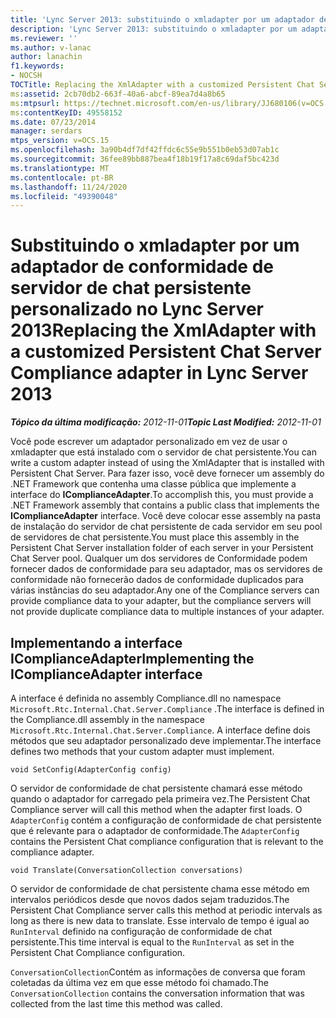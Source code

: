 ```yaml
---
title: 'Lync Server 2013: substituindo o xmladapter por um adaptador de conformidade do servidor de chat persistente personalizado'
description: 'Lync Server 2013: substituindo o xmladapter por um adaptador de conformidade do servidor de chat persistente personalizado.'
ms.reviewer: ''
ms.author: v-lanac
author: lanachin
f1.keywords:
- NOCSH
TOCTitle: Replacing the XmlAdapter with a customized Persistent Chat Server Compliance adapter
ms:assetid: 2cb70db2-663f-40a6-abcf-89ea7d4a8b65
ms:mtpsurl: https://technet.microsoft.com/en-us/library/JJ680106(v=OCS.15)
ms:contentKeyID: 49558152
ms.date: 07/23/2014
manager: serdars
mtps_version: v=OCS.15
ms.openlocfilehash: 3a90b4df7df42ffdc6c55e9b551b0eb53d07ab1c
ms.sourcegitcommit: 36fee89bb887bea4f18b19f17a8c69daf5bc423d
ms.translationtype: MT
ms.contentlocale: pt-BR
ms.lasthandoff: 11/24/2020
ms.locfileid: "49390048"
---
```

# <a name="replacing-the-xmladapter-with-a-customized-persistent-chat-server-compliance-adapter-in-lync-server-2013"></a><span data-ttu-id="0d491-103">Substituindo o xmladapter por um adaptador de conformidade de servidor de chat persistente personalizado no Lync Server 2013</span><span class="sxs-lookup"><span data-stu-id="0d491-103">Replacing the XmlAdapter with a customized Persistent Chat Server Compliance adapter in Lync Server 2013</span></span>

<div data-xmlns="http://www.w3.org/1999/xhtml">

<div class="topic" data-xmlns="http://www.w3.org/1999/xhtml" data-msxsl="urn:schemas-microsoft-com:xslt" data-cs="https://msdn.microsoft.com/">

<div data-asp="https://msdn2.microsoft.com/asp">



</div>

<div id="mainSection">

<div id="mainBody"><span data-ttu-id="0d491-104">

<span> </span></span><span class="sxs-lookup"><span data-stu-id="0d491-104">

<span> </span></span></span>

<span data-ttu-id="0d491-105">_**Tópico da última modificação:** 2012-11-01_</span><span class="sxs-lookup"><span data-stu-id="0d491-105">_**Topic Last Modified:** 2012-11-01_</span></span>

<span data-ttu-id="0d491-106">Você pode escrever um adaptador personalizado em vez de usar o xmladapter que está instalado com o servidor de chat persistente.</span><span class="sxs-lookup"><span data-stu-id="0d491-106">You can write a custom adapter instead of using the XmlAdapter that is installed with Persistent Chat Server.</span></span> <span data-ttu-id="0d491-107">Para fazer isso, você deve fornecer um assembly do .NET Framework que contenha uma classe pública que implemente a interface do **IComplianceAdapter**.</span><span class="sxs-lookup"><span data-stu-id="0d491-107">To accomplish this, you must provide a .NET Framework assembly that contains a public class that implements the **IComplianceAdapter** interface.</span></span> <span data-ttu-id="0d491-108">Você deve colocar esse assembly na pasta de instalação do servidor de chat persistente de cada servidor em seu pool de servidores de chat persistente.</span><span class="sxs-lookup"><span data-stu-id="0d491-108">You must place this assembly in the Persistent Chat Server installation folder of each server in your Persistent Chat Server pool.</span></span> <span data-ttu-id="0d491-109">Qualquer um dos servidores de Conformidade podem fornecer dados de conformidade para seu adaptador, mas os servidores de conformidade não fornecerão dados de conformidade duplicados para várias instâncias do seu adaptador.</span><span class="sxs-lookup"><span data-stu-id="0d491-109">Any one of the Compliance servers can provide compliance data to your adapter, but the compliance servers will not provide duplicate compliance data to multiple instances of your adapter.</span></span>

<div>

## <a name="implementing-the-icomplianceadapter-interface"></a><span data-ttu-id="0d491-110">Implementando a interface IComplianceAdapter</span><span class="sxs-lookup"><span data-stu-id="0d491-110">Implementing the IComplianceAdapter interface</span></span>

<span data-ttu-id="0d491-111">A interface é definida no assembly Compliance.dll no namespace `Microsoft.Rtc.Internal.Chat.Server.Compliance` .</span><span class="sxs-lookup"><span data-stu-id="0d491-111">The interface is defined in the Compliance.dll assembly in the namespace `Microsoft.Rtc.Internal.Chat.Server.Compliance`.</span></span> <span data-ttu-id="0d491-112">A interface define dois métodos que seu adaptador personalizado deve implementar.</span><span class="sxs-lookup"><span data-stu-id="0d491-112">The interface defines two methods that your custom adapter must implement.</span></span>

    void SetConfig(AdapterConfig config)

<span data-ttu-id="0d491-113">O servidor de conformidade de chat persistente chamará esse método quando o adaptador for carregado pela primeira vez.</span><span class="sxs-lookup"><span data-stu-id="0d491-113">The Persistent Chat Compliance server will call this method when the adapter first loads.</span></span> <span data-ttu-id="0d491-114">O `AdapterConfig` contém a configuração de conformidade de chat persistente que é relevante para o adaptador de conformidade.</span><span class="sxs-lookup"><span data-stu-id="0d491-114">The `AdapterConfig` contains the Persistent Chat compliance configuration that is relevant to the compliance adapter.</span></span>

    void Translate(ConversationCollection conversations)

<span data-ttu-id="0d491-115">O servidor de conformidade de chat persistente chama esse método em intervalos periódicos desde que novos dados sejam traduzidos.</span><span class="sxs-lookup"><span data-stu-id="0d491-115">The Persistent Chat Compliance server calls this method at periodic intervals as long as there is new data to translate.</span></span> <span data-ttu-id="0d491-116">Esse intervalo de tempo é igual ao `RunInterval` definido na configuração de conformidade de chat persistente.</span><span class="sxs-lookup"><span data-stu-id="0d491-116">This time interval is equal to the `RunInterval` as set in the Persistent Chat Compliance configuration.</span></span>

<span data-ttu-id="0d491-117">`ConversationCollection`Contém as informações de conversa que foram coletadas da última vez em que esse método foi chamado.</span><span class="sxs-lookup"><span data-stu-id="0d491-117">The `ConversationCollection` contains the conversation information that was collected from the last time this method was called.</span></span>

<span data-ttu-id="0d491-118"></div>

</div>

<span> </span>

</div>

</div>

</span><span class="sxs-lookup"><span data-stu-id="0d491-118"></div>

</div>

<span> </span>

</div>

</div>

</span></span></div>

